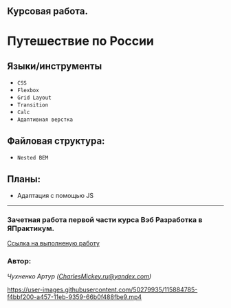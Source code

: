 ## Курсовая работа. 

# Путешествие по России

## Языки/инструменты
* `CSS`
* `Flexbox`
* `Grid Layout`
* `Transition`
* `Calc`
* `Адаптивная верстка`

## Файловая структура:

* `Nested BEM`

## Планы:

* Адаптация с помощью JS
____________________________
### Зачетная работа первой части курса Вэб Разработка в ЯПрактикум. 

[Ссылка на выполненую работу](https://charlesmickey.github.io/russian-travel/)
 
### Автор:
*Чухненко Артур (CharlesMickey.ru@yandex.com)*


https://user-images.githubusercontent.com/50279935/115884785-f4bbf200-a457-11eb-9359-66b0f488fbe9.mp4

